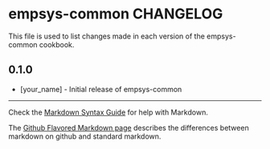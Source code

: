 empsys-common CHANGELOG
=======================

This file is used to list changes made in each version of the empsys-common cookbook.

0.1.0
-----
- [your_name] - Initial release of empsys-common

- - -
Check the [Markdown Syntax Guide](http://daringfireball.net/projects/markdown/syntax) for help with Markdown.

The [Github Flavored Markdown page](http://github.github.com/github-flavored-markdown/) describes the differences between markdown on github and standard markdown.
